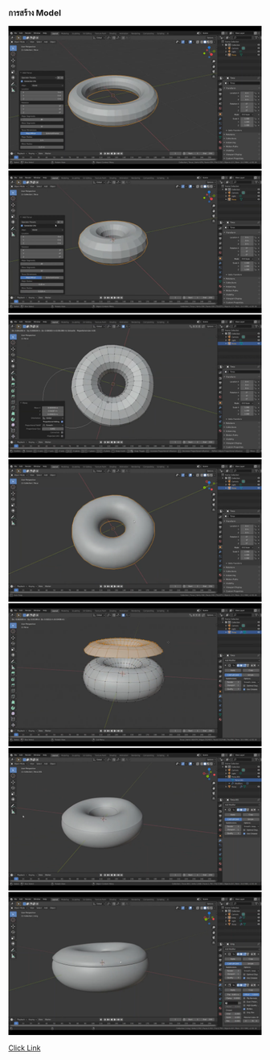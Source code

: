 ### การสร้าง Model
<img src="image/model/1.1.png"><br>
<img src="image/model/1.2.png"><br>
<img src="image/model/1.3.png"><br>
<img src="image/model/1.4.png"><br>
<img src="image/model/1.5.png"><br>
<img src="image/model/1.6.png"><br>
<img src="image/model/1.7.png"><br>


[Click Link](https://youtu.be/9mXk0yO0uFM)<br>

